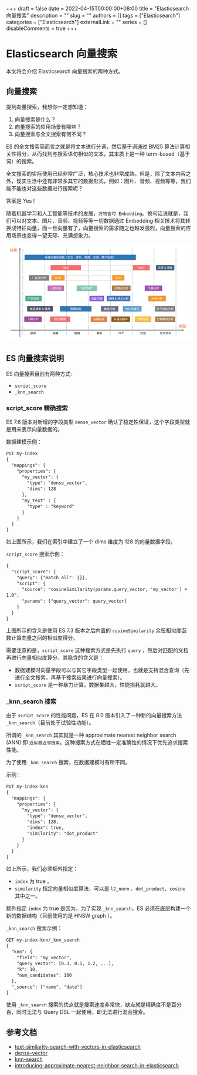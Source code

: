 +++
draft = false
date = 2022-04-15T00:00:00+08:00
title = "Elasticsearch 向量搜索"
description = ""
slug = ""
authors = []
tags = ["Elasticsearch"]
categories = ["Elasticsearch"]
externalLink = ""
series = []
disableComments = true
+++

# Elasticsearch 向量搜索

本文将会介绍 Elasticsearch 向量搜索的两种方式。


## 向量搜索

提到向量搜索，我想你一定想知道：
1. 向量搜索是什么？
2. 向量搜索的应用场景有哪些？
3. 向量搜索与全文搜索有何不同？

ES 的全文搜索简而言之就是将文本进行分词，然后基于词通过 BM25 算法计算相关性得分，从而找到与搜索语句相似的文本，其本质上是一种 term-based（基于词）的搜索。

全文搜索的实际使用已经非常广泛，核心技术也非常成熟。但是，除了文本内容之外，现实生活中还有非常多其它的数据形式，例如：图片、音频、视频等等，我们能不能也对这些数据进行搜索呢？

答案是 Yes !

随着机器学习和人工智能等技术的发展，`万物皆可 Embedding`。换句话说就是，我们可以对文本、图片、音频、视频等等一切数据通过 Embedding 相关技术将其转换成特征向量，而一旦向量有了，向量搜索的需求随之也越发强烈，向量搜索的应用场景也变得一望无际、充满想象力。

![图片来源 damo.alibaba.com/events/112](https://raw.githubusercontent.com/RifeWang/images/master/vector-search.png)

## ES 向量搜索说明

ES 向量搜索目前有两种方式:
- `script_score`
- `_knn_search`

### script_score 精确搜索

ES 7.6 版本对新增的字段类型 `dense_vector` 确认了稳定性保证，这个字段类型就是用来表示向量数据的。

数据建模示例：
```
PUT my-index
{
  "mappings": {
    "properties": {
      "my_vector": {
        "type": "dense_vector",
        "dims": 128
      },
      "my_text" : {
        "type" : "keyword"
      }
    }
  }
}
```

如上图所示，我们在索引中建立了一个 dims 维度为 128 的向量数据字段。

`script_score` 搜索示例：
```
{
  "script_score": {
    "query": {"match_all": {}},
    "script": {
      "source": "cosineSimilarity(params.query_vector, 'my_vector') + 1.0",
      "params": {"query_vector": query_vector}
    }
  }
}
```

上图所示的含义是使用 ES 7.3 版本之后内置的 `cosineSimilarity` 余弦相似度函数计算向量之间的相似度得分。

需要注意的是，`script_score` 这种搜索方式是先执行 `query` ，然后对匹配的文档再进行向量相似度算分，其隐含的含义是：
- 数据建模时向量字段可以与其它字段类型一起使用，也就是支持混合查询（先进行全文搜索，再基于搜索结果进行向量搜索）。
- `script_score` 是一种暴力计算，数据集越大，性能损耗就越大。


### _knn_search 搜索

由于 `script_score` 的性能问题，ES 在 8.0 版本引入了一种新的向量搜索方法 `_knn_search`（目前处于试验性功能）。

所谓的 `_knn_search` 其实就是一种 approximate nearest neighbor search (ANN) 即 `近似最近邻搜索`。这种搜索方式在牺牲一定准确性的情况下优先追求搜索性能。

为了使用 `_knn_search` 搜索，在数据建模时有所不同。

示例：
```
PUT my-index-knn
{
  "mappings": {
    "properties": {
      "my_vector": {
        "type": "dense_vector",
        "dims": 128,
        "index": true,
        "similarity": "dot_product"
      }
    }
  }
}
```

如上所示，我们必须额外指定：
- `index` 为 true 。
- `similarity` 指定向量相似度算法，可以是 `l2_norm` 、`dot_product`、`cosine` 其中之一。

额外指定 `index` 为 true 是因为，为了实现 `_knn_search`，ES 必须在底层构建一个新的数据结构（目前使用的是 HNSW graph ）。

`_knn_search` 搜索示例：
```
GET my-index-knn/_knn_search
{
  "knn": {
    "field": "my_vector",
    "query_vector": [0.3, 0.1, 1.2, ...],
    "k": 10,
    "num_candidates": 100
  },
  "_source": ["name", "date"]
}
```

使用 `_knn_search` 搜索的优点就是搜索速度非常快，缺点就是精确度不是百分百，同时无法与 Query DSL 一起使用，即无法进行混合搜索。



## 参考文档

- [text-similarity-search-with-vectors-in-elasticsearch](https://www.elastic.co/cn/blog/text-similarity-search-with-vectors-in-elasticsearch)
- [dense-vector](https://www.elastic.co/guide/en/elasticsearch/reference/current/dense-vector.html)
- [knn-search](https://www.elastic.co/guide/en/elasticsearch/reference/8.0/knn-search.html)
- [introducing-approximate-nearest-neighbor-search-in-elasticsearch](https://www.elastic.co/cn/blog/introducing-approximate-nearest-neighbor-search-in-elasticsearch-8-0)


